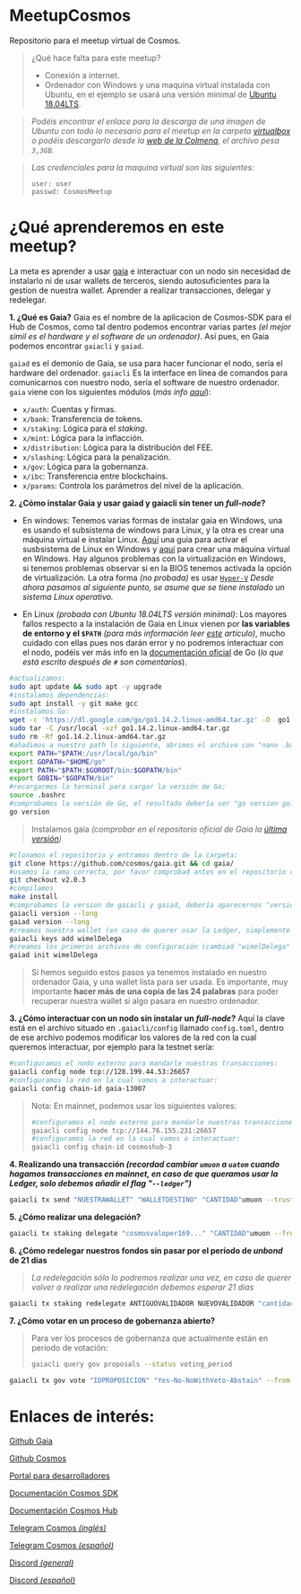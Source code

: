 # MeetupCosmos
Repositorio para el meetup virtual de Cosmos.

>¿Qué hace falta para este meetup?
>- Conexión a internet.
>- Ordenador con Windows y una maquina virtual instalada con Ubuntu, en el ejemplo se usará una versión minimal de [Ubuntu 18.04LTS](http://releases.ubuntu.com/18.04.4/).

> _Podéis encontrar el enlace para la descarga de una imagen de Ubuntu con todo lo necesario para el meetup en la carpeta [virtualbox](virtualBox/) o podéis descargarlo desde la [web de la Colmena](https://www.colmenalabs.org/vm/), el archivo pesa `3,3GB`._ 

>_Las credenciales para la maquina virtual son las siguientes:_
>```
>user: user
>passwd: CosmosMeetup
>```

# ¿Qué aprenderemos en este meetup?

La meta es aprender a usar [gaia](https://github.com/cosmos/gaia) e interactuar con un nodo sin necesidad de instalarlo ni de usar wallets de terceros, siendo autosuficientes para la gestion de nuestra wallet. Aprender a realizar transacciones, delegar y redelegar.

**1. ¿Qué es Gaia?**
 Gaia es el nombre de la aplicacion de Cosmos-SDK para el Hub de Cosmos, como tal dentro podemos encontrar varias partes _(el mejor simil es el hardware y el software de un ordenador)_. Así pues, en Gaia podemos encontrar `gaiacli` y `gaiad`.
 
`gaiad` es el demonio de Gaia, se usa para hacer funcionar el nodo, sería el hardware del ordenador.
`gaiacli` Es la interface en línea de comandos para comunicarnos con nuestro nodo, sería el software de nuestro ordenador.
`gaia` viene con los siguientes módulos (_más info [aquí](https://github.com/wimel/gaia/blob/master/docs/translations/es/what-is-gaia.md#qu%C3%A9-es-gaia)_):
- `x/auth`: Cuentas y firmas.
- `x/bank`: Transferencia de tokens.
- `x/staking`: Lógica para el _staking_.
- `x/mint`: Lógica para la inflacción.
- `x/distribution`: Lógica para la distribución del FEE.
- `x/slashing`: Lógica para la penalización.
- `x/gov`: Lógica para la gobernanza.
- `x/ibc`: Transferencia entre blockchains.
- `x/params`: Controla los parámetros del nivel de la aplicación.

**2. ¿Cómo instalar Gaia y usar gaiad y gaiacli sin tener un _full-node_?**

- En windows:
Tenemos varias formas de instalar gaia en Windows, una es usando el subsistema de windows para Linux, y la otra es crear una máquina virtual e instalar Linux. [Aquí](https://ubunlog.com/wsl-como-instalar-y-usar-el-susbistema-ubuntu-en-windows-10/) una guia para activar el susbsistema de Linux en Windows y [aquí](https://blog.desdelinux.net/virtualbox-6-1-ya-esta-disponible-llega-con-soporte-de-kernel-de-linux-5-4-reproduccion-de-video-acelerada-y-mas/) para crear una máquina virtual en Windows. Hay algunos problemas con la virtualización en Windows, si tenemos problemas observar si en la BIOS tenemos activada la opción de virtualización. La otra forma _(no probada)_ es usar [`Hyper-V`](https://blogs.itpro.es/eduardocloud/2016/05/26/usas-virtual-box-y-tienes-windows-10-no-lo-necesitas-2/)
_Desde ahora pasamos al siguiente punto, se asume que se tiene instalado un sistema Linux operativo._

- En Linux _(probada con Ubuntu 18.04LTS versión minimal)_:
Los mayores fallos respecto a la instalación de Gaia en Linux vienen por **las variables de entorno y el `$PATH`** _(para más información leer [este](https://elpuig.xeill.net/Members/rborrell/articles/los-archivos-bashrc-bash_profile-etc-bashrc-etc-profile-los-archivos-bashrc-bash_profile-etc-bashrc-etc-profile-cual-utilizar) artículo)_, mucho cuidado con ellas pues nos darán error y no podremos interactuar con el nodo, podéis ver más info en la [documentación oficial](https://golang.org/doc/install) de Go (_lo que está escrito después de `#` son comentarios_).

```bash
#actualizamos:
sudo apt update && sudo apt -y upgrade
#instalamos dependencias:
sudo apt install -y git make gcc
#instalamos Go:
wget -c 'https://dl.google.com/go/go1.14.2.linux-amd64.tar.gz' -O  go1.14.2.linux-amd64.tar.gz
sudo tar -C /usr/local -xzf go1.14.2.linux-amd64.tar.gz 
sudo rm -Rf go1.14.2.linux-amd64.tar.gz
#añadimos a nuestro path lo siguiente, abrimos el archivo con "nano .bashrc" y añadimos al final del mismo:
export PATH="$PATH:/usr/local/go/bin"
export GOPATH="$HOME/go"
export PATH="$PATH:$GOROOT/bin:$GOPATH/bin"
export GOBIN="$GOPATH/bin"
#recargarmos la terminal para cargar la versión de Go:
source .bashrc
#comprobamos la versión de Go, el resultado debería ser "go version go1.14.2 linux/amd64":
go version
```
>Instalamos gaia _(comprobar en el repositorio oficial de Gaia la [última versión](https://github.com/cosmos/gaia/releases))_

```bash
#clonamos el repositorio y entramos dentro de la carpeta:
git clone https://github.com/cosmos/gaia.git && cd gaia/
#usamos la rama correcta, por favor comprobad antes en el repositorio de Cosmos la última versión o la versión correcta que necesitamos, para cambiar de versión simplemente hacemos un "git checkout v2.0.8" y compilamos de nuevo con "make install"(esta versión es para la testnet):
git checkout v2.0.3
#compilamos
make install
#comprobamos la version de gaiacli y gaiad, debería aparecernos "version: 2.0.3":
gaiacli version --long
gaiad version --long
#creamos nuestra wallet (en caso de querer usar la Ledger, simplemente añadimos la opción "--ledger"), nos preguntará una contraseña y es importante hacer varias copias de las 24 palabras, pues es la única forma de recuperar nuestra wallet si le pasara algo a nuestro ordenador:
gaiacli keys add wimelDelega
#creamos los primeros archivos de configuración (cambiad "wimelDelega" por vuestro nombre, no es necesario realizar este paso):
gaiad init wimelDelega
```

>Si hemos seguido estos pasos ya tenemos instalado en nuestro ordenador Gaia, y una wallet lista para ser usada. Es importante, muy importante **hacer más de una copia de las 24 palabras** para poder recuperar nuestra wallet si algo pasara en nuestro ordenador.

**3. ¿Cómo interactuar con un nodo sin instalar un _full-node_?**
Aquí la clave está en el archivo situado en `.gaiacli/config` llamado `config.toml`, dentro de ese archivo podemos modificar los valores de la red con la cual queremos interactuar, por ejemplo para la testnet sería:
```bash
#configuramos el nodo externo para mandarle nuestras transacciones:
gaiacli config node tcp://128.199.44.53:26657
#configuramos la red en la cual vamos a interactuar:
gaiacli config chain-id gaia-13007
```
>Nota: En mainnet, podemos usar los siguientes valores:
>```bash
>#configuramos el nodo externo para mandarle nuestras transacciones, recordad pedir a vuestros validadores un nodo con el cual podamos interactuar, los siguientes valores son del nodo de DelegaNetworks:
>gaiacli config node tcp://144.76.155.231:26657
>#configuramos la red en la cual vamos a interactuar:
>gaiacli config chain-id cosmoshub-3
>```

**4. Realizando una transacción _(recordad cambiar `umuon` a `uatom` cuando hagamos transacciones en mainnet, en caso de que queramos usar la Ledger, solo debemos añadir el flag "`--ledger`")_**
```bash
gaiacli tx send "NUESTRAWALLET" "WALLETDESTINO" "CANTIDAD"umuon --trust-node=true
```

**5. ¿Cómo realizar una delegación?**
```bash
gaiacli tx staking delegate "cosmosvaloper169..." "CANTIDAD"umuon --from NUESTRAWALLET --trust-node=true
```

**6. ¿Cómo redelegar nuestros fondos sin pasar por el período de _unbond_ de 21 dias**

>_La redelegación sólo lo podremos realizar una vez, en caso de querer volver a realizar una redelegación debemos esperar 21 días_

```bash
gaiacli tx staking redelegate ANTIGUOVALIDADOR NUEVOVALIDADOR "cantidad"umuon --from NUESTRAWALLET --trust-node=true
```

**7. ¿Cómo votar en un proceso de gobernanza abierto?**

>Para ver los procesos de gobernanza que actualmente están en período de votación:
>```bash
>gaiacli query gov proposals --status voting_period
>```

```bash
gaiacli tx gov vote "IDPROPOSICION" "Yes-No-NoWithVeto-Abstain" --from NUESTRAWALLET  -y
```

# Enlaces de interés:

[Github Gaia](https://github.com/cosmos/gaia)

[Github Cosmos](https://github.com/cosmos)

[Portal para desarrolladores](https://cosmos.network/developers)

[Documentación Cosmos SDK](https://docs.cosmos.network/)

[Documentación Cosmos Hub](https://hub.cosmos.network/master/hub-overview/overview.html)

[Telegram Cosmos _(inglés)_](https://t.me/cosmosproject)

[Telegram Cosmos _(español)_](https://t.me/Cosmos_Network_ES)

[Discord _(general)_](https://discord.com/channels/669268347736686612/669275164999155742)

[Discord _(español)_](https://discord.com/channels/669268347736686612/669488959159533584)
